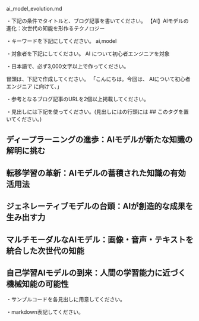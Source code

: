 ai_model_evolution.md

・下記の条件でタイトルと、ブログ記事を書いてください。
【AI】AIモデルの進化：次世代の知能を形作るテクノロジー

・キーワードを下記にしてください。
ai,model

・対象者を下記にしてください。
  AI について初心者エンジニアを対象


・日本語で、必ず3,000文字以上で作ってください。

冒頭は、下記で作成してください。
「こんにちは。今回は、
AIについて初心者エンジニア
に向けて、」

・参考となるブログ記事のURLを2個以上掲載してください。

・見出しには下記を使ってください。(見出しにはの行頭には ## このタグを置いてください。)
## ディープラーニングの進歩：AIモデルが新たな知識の解明に挑む
## 転移学習の革新：AIモデルの蓄積された知識の有効活用法
## ジェネレーティブモデルの台頭：AIが創造的な成果を生み出す力
## マルチモーダルなAIモデル：画像・音声・テキストを統合した次世代の知能
## 自己学習AIモデルの到来：人間の学習能力に近づく機械知能の可能性

・サンプルコードを各見出しに用意してください。

・markdown表記してください。

